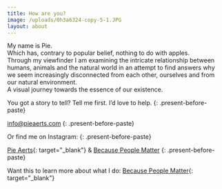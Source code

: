```yaml
---
title: How are you?
image: /uploads/0h3a6324-copy-5-1.JPG
layout: about
---
```


<div><p>My name is Pie.<br />Which has, contrary to popular belief, nothing to do with apples.<br />Through my viewfinder I am examining the intricate relationship between humans, animals and the natural world in an attempt to find answers why we seem increasingly disconnected from each other, ourselves and from our natural environment.<br />A visual journey towards the essence of our existence.</p></div>

You got a story to tell? Tell me first. I’d love to help.
{: .present-before-paste}

[info@pieaerts.com](mailto:info@pieaerts.com)
{: .present-before-paste}

Or find me on Instagram:
{: .present-before-paste}

[Pie Aerts](https://www.instagram.com/pie_aerts/){: target="_blank"}&nbsp;&&nbsp;[Because People Matter](https://www.instagram.com/because.people.matter/)
{: .present-before-paste}

Want this to learn more about what I do:&nbsp;[Because People Matter](https://www.youtube.com/watch?v=oJcbenttvIA&amp;t=3s){: target="_blank"}

&nbsp;
